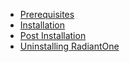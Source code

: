 - [Prerequisites](01-prerequisites.md)
- [Installation](02-installation.md)
- [Post Installation](03-post-installation.md)
- [Uninstalling RadiantOne](04-uninstalling-radiantone.md)